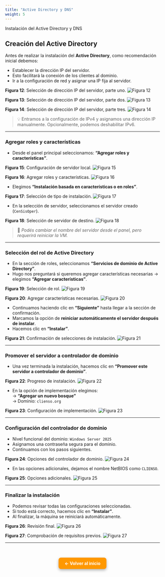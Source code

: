 ```yaml
---
title: "Active Directory y DNS"
weight: 5
---
```


Instalación del Active Directory y DNS

<!--more-->

## Creación del Active Directory

Antes de realizar la instalación del **Active Directory**, como recomendación inicial debemos:

- Establecer la dirección IP del servidor.
- Esto facilitará la conexión de los clientes al dominio.
- Ir a la configuración de red y asignar una IP fija al servidor.

**Figura 12**: Selección de dirección IP del servidor, parte uno.
![Figura 12](https://github.com/Katherine506/clienso/static/images/12.png)

**Figura 13**: Selección de dirección IP del servidor, parte dos.
![Figura 13](/images/13.png)

**Figura 14**: Selección de dirección IP del servidor, parte tres.
![Figura 14](/images/14.png)

> 💡 Entramos a la configuración de IPv4 y asignamos una dirección IP manualmente. Opcionalmente, podemos deshabilitar IPv6.

---

### Agregar roles y características

- Desde el panel principal seleccionamos: **“Agregar roles y características”**.

**Figura 15**: Configuración de servidor local.
![Figura 15](/images/15.png)

**Figura 16**: Agregar roles y características.
![Figura 16](/images/16.png)

- Elegimos **“Instalación basada en características o en roles”**.

**Figura 17**: Selección de tipo de instalación.
![Figura 17](/images/17.png)

- En la selección de servidor, seleccionamos el servidor creado (`CenSisOper`).

**Figura 18**: Selección de servidor de destino.
![Figura 18](/images/18.png)

> 📝 _Podés cambiar el nombre del servidor desde el panel, pero requerirá reiniciar la VM._

---

### Selección del rol de Active Directory

- En la sección de roles, seleccionamos **“Servicios de dominio de Active Directory”**.
- Hugo nos preguntará si queremos agregar características necesarias → elegimos **“Agregar características”**.

**Figura 19**: Selección de rol.
![Figura 19](/images/19.png)

**Figura 20**: Agregar características necesarias.
![Figura 20](/images/20.png)

- Continuamos haciendo clic en **“Siguiente”** hasta llegar a la sección de confirmación.
- Marcamos la opción de **reiniciar automáticamente el servidor después de instalar**.
- Hacemos clic en **“Instalar”**.

**Figura 21**: Confirmación de selecciones de instalación.
![Figura 21](/images/21.png)

---

### Promover el servidor a controlador de dominio

- Una vez terminada la instalación, hacemos clic en **“Promover este servidor a controlador de dominio”**.

**Figura 22**: Progreso de instalación.
![Figura 22](/images/22.png)

- En la opción de implementación elegimos:  
  → **“Agregar un nuevo bosque”**  
  → Dominio: `clienso.org`

**Figura 23**: Configuración de implementación.
![Figura 23](/images/23.png)

---

### Configuración del controlador de dominio

- Nivel funcional del dominio: `Windows Server 2025`
- Asignamos una contraseña segura para el dominio.
- Continuamos con los pasos siguientes.

**Figura 24**: Opciones del controlador de dominio.
![Figura 24](/images/24.png)

- En las opciones adicionales, dejamos el nombre NetBIOS como `CLIENSO`.

**Figura 25**: Opciones adicionales.
![Figura 25](/images/25.png)

---

### Finalizar la instalación

- Podemos revisar todas las configuraciones seleccionadas.
- Si todo está correcto, hacemos clic en **“Instalar”**.
- Al finalizar, la máquina se reiniciará automáticamente.

**Figura 26**: Revisión final.
![Figura 26](/images/26.png)

**Figura 27**: Comprobación de requisitos previos.
![Figura 27](/images/27.png)

---

<div style="text-align: center; margin-top: 3rem;">
  <a href="/" style="
    display: inline-block;
    background-color: #ff9800;
    color: white;
    padding: 10px 20px;
    border-radius: 8px;
    text-decoration: none;
    font-weight: bold;
    box-shadow: 0 4px 10px rgba(0, 0, 0, 0.3);
    transition: background-color 0.2s ease;">
    ← Volver al inicio
  </a>
</div>
